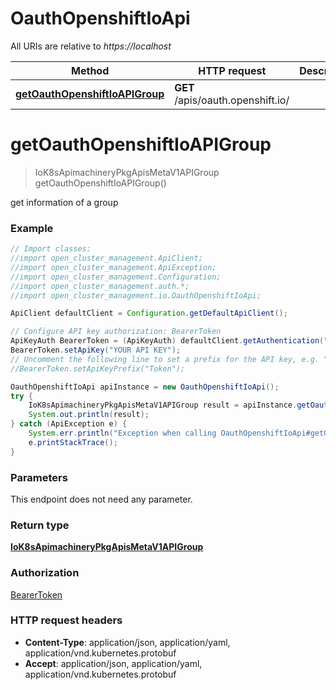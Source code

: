 # OauthOpenshiftIoApi

All URIs are relative to *https://localhost*

Method | HTTP request | Description
------------- | ------------- | -------------
[**getOauthOpenshiftIoAPIGroup**](OauthOpenshiftIoApi.md#getOauthOpenshiftIoAPIGroup) | **GET** /apis/oauth.openshift.io/ | 


<a name="getOauthOpenshiftIoAPIGroup"></a>
# **getOauthOpenshiftIoAPIGroup**
> IoK8sApimachineryPkgApisMetaV1APIGroup getOauthOpenshiftIoAPIGroup()



get information of a group

### Example
```java
// Import classes:
//import open_cluster_management.ApiClient;
//import open_cluster_management.ApiException;
//import open_cluster_management.Configuration;
//import open_cluster_management.auth.*;
//import open_cluster_management.io.OauthOpenshiftIoApi;

ApiClient defaultClient = Configuration.getDefaultApiClient();

// Configure API key authorization: BearerToken
ApiKeyAuth BearerToken = (ApiKeyAuth) defaultClient.getAuthentication("BearerToken");
BearerToken.setApiKey("YOUR API KEY");
// Uncomment the following line to set a prefix for the API key, e.g. "Token" (defaults to null)
//BearerToken.setApiKeyPrefix("Token");

OauthOpenshiftIoApi apiInstance = new OauthOpenshiftIoApi();
try {
    IoK8sApimachineryPkgApisMetaV1APIGroup result = apiInstance.getOauthOpenshiftIoAPIGroup();
    System.out.println(result);
} catch (ApiException e) {
    System.err.println("Exception when calling OauthOpenshiftIoApi#getOauthOpenshiftIoAPIGroup");
    e.printStackTrace();
}
```

### Parameters
This endpoint does not need any parameter.

### Return type

[**IoK8sApimachineryPkgApisMetaV1APIGroup**](IoK8sApimachineryPkgApisMetaV1APIGroup.md)

### Authorization

[BearerToken](../README.md#BearerToken)

### HTTP request headers

 - **Content-Type**: application/json, application/yaml, application/vnd.kubernetes.protobuf
 - **Accept**: application/json, application/yaml, application/vnd.kubernetes.protobuf

